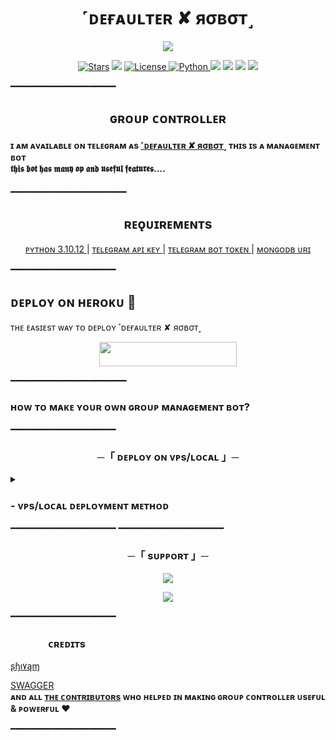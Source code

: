 <h1 align="center">˹ᴅᴇғᴀᴜʟᴛᴇʀ ✘ яσвσт˼</h1>
<p align="center">
  <img src="https://telegra.ph//file/49ff5b82fabd90f2436b0.jpg">
</p>
<p align="center">
<a href="https://github.com/swaggerkarthik/MANAGEMENT-BOT/stargazers"><img src="https://img.shields.io/github/stars/swaggerkarthik/MANAGEMENT-BOT?color=black&logo=github&logoColor=black&style=for-the-badge" alt="Stars" /></a>
<a href="https://github.com/swaggerkarthik/MANAGEMENT-BOT/network/members"> <img src="https://img.shields.io/github/forks/swaggerkarthik/MANAGEMENT-BOT?color=black&logo=github&logoColor=black&style=for-the-badge" /></a>
<a href="https://github.com/swaggerkarthik/MANAGEMENT-BOT/blob/master/LICENSE"> <img src="https://img.shields.io/badge/License-MIT-blueviolet?style=for-the-badge" alt="License" /> </a>
<a href="https://www.python.org/"> <img src="https://img.shields.io/badge/Written%20in-Python-skyblue?style=for-the-badge&logo=python" alt="Python" /> </a>
<a href="https://pypi.org/project/Telethon/"> <img src="https://img.shields.io/pypi/v/telethon?color=white&label=telethon&logo=python&logoColor=blue&style=for-the-badge" /></a>
<a href="https://pypi.org/project/Pyrogram/"> <img src="https://img.shields.io/pypi/v/pyrogram?color=white&label=pyrogram&logo=python&logoColor=blue&style=for-the-badge" /></a>
<a href="https://github.com/swaggerkarthik/MANAGEMENT-BOT"> <img src="https://img.shields.io/github/repo-size/swaggerkarthik/MANAGEMENT-BOT?color=skyblue&logo=github&logoColor=blue&style=for-the-badge" /></a>
<a href="https://github.com/swaggerkarthik/MANAGEMENT-BOT/commits/swaggerkarthik "> <img src="https://img.shields.io/github/last-commit/swaggerkarthik/MANAGEMENT-BOT?color=black&logo=github&logoColor=black&style=for-the-badge" /></a>
</p>

━━━━━━━━━━━━━━━━━━━━
<h2 align="center">ɢʀᴏᴜᴘ ᴄᴏɴᴛʀᴏʟʟᴇʀ </h2>

<h4>ɪ ᴀᴍ ᴀᴠᴀɪʟᴀʙʟᴇ ᴏɴ ᴛᴇʟᴇɢʀᴀᴍ ᴀs <a href="https://t.me/Defaulters_robot">˹ᴅᴇғᴀᴜʟᴛᴇʀ ✘ яσвσт˼</a>
ᴛʜɪs ɪs ᴀ ᴍᴀɴᴀɢᴇᴍᴇɴᴛ ʙᴏᴛ <br> 𝖙𝖍𝖎𝖘 𝖇𝖔𝖙 𝖍𝖆𝖘 𝖒𝖆𝖓𝖞 𝖔𝖕 𝖆𝖓𝖉 𝖚𝖘𝖊𝖋𝖚𝖑 𝖋𝖊𝖆𝖙𝖚𝖗𝖊𝖘.​...</h4>
━━━━━━━━━━━━━━━━━━━━━━
<h2 align="center"> 
    ʀᴇǫᴜɪʀᴇᴍᴇɴᴛs 
</h2>

<p align="center">
    <a href="https://www.python.org/downloads/release/python-31012/"> ᴘʏᴛʜᴏɴ 3.10.12 </a> |
    <a href="https://docs.pyrogram.org/intro/setup#api-keys"> ᴛᴇʟᴇɢʀᴀᴍ ᴀᴘɪ ᴋᴇʏ </a> |
    <a href="https://t.me/botfather"> ᴛᴇʟᴇɢʀᴀᴍ ʙᴏᴛ ᴛᴏᴋᴇɴ </a> | 
    <a href="https://telegra.ph/How-To-get-Mongodb-URI-04-06"> ᴍᴏɴɢᴏᴅʙ ᴜʀɪ </a>
</p>
━━━━━━━━━━━━━━━━━━━━

<h2>  ᴅᴇᴘʟᴏʏ ᴏɴ ʜᴇʀᴏᴋᴜ​ 🚀</h2> 
ᴛʜᴇ ᴇᴀsɪᴇsᴛ ᴡᴀʏ ᴛᴏ ᴅᴇᴘʟᴏʏ ˹ᴅᴇғᴀᴜʟᴛᴇʀ ✘ яσвσт˼  
<p align="center"><a href="https://heroku.com/deploy?template=https://github.com/swaggerkarthik/MANAGEMENT-BOT"> <img src="https://img.shields.io/badge/Deploy%20To%20Heroku-black?style=for-the-badge&logo=heroku" width="220" height="38.45"/></a></p>
 ━━━━━━━━━━━━━━━━━━━━━━
<h3> ʜᴏᴡ ᴛᴏ ᴍᴀᴋᴇ ʏᴏᴜʀ ᴏᴡɴ ɢʀᴏᴜᴘ ᴍᴀɴᴀɢᴇᴍᴇɴᴛ ʙᴏᴛ? </h3>
  ━━━━━━━━━━━━━━━━━━━━
<h3 align="center">
    ─「 ᴅᴇᴩʟᴏʏ ᴏɴ ᴠᴘs/ʟᴏᴄᴀʟ 」─
</h3>

<details>
<summary><h3>
- <b> ᴠᴘs/ʟᴏᴄᴀʟ ᴅᴇᴘʟᴏʏᴍᴇɴᴛ ᴍᴇᴛʜᴏᴅ </b>
</h3></summary>

- Get your [Necessary Variables](https://github.com/swaggerkarthik/MANAGEMENT-BOT/blob/main/MANAGEMENT-BOT/config.py)
- Upgrade and Update by :
`sudo apt-get update && sudo apt-get upgrade -y`
- Install required packages by :
`sudo apt-get install python3-pip -y`
- Install pip by :
`sudo pip3 install -U pip`
- Clone the repository by :
`git clone https://github.com/swaggerkarthik/MANAGEMENT-BOT && cd MukeshRobot`
- Install/Upgrade setuptools by :
`pip3 install --upgrade pip setuptools`
- Install requirements by :
`pip3 install -U -r requirements.txt`
- Fill your variables in config by :
`vi DoreamonRobot/config.py`

Press `I` on the keyboard for editing config

Press `Ctrl+C` when you're done with editing config and `:wq` to save the config
- Install tmux to keep running your bot when you close the terminal by :
`sudo apt install tmux && tmux`
- Finally run the bot by :
`python3 -m DoreamonRobot`
- For getting out from tmux session

Press `Ctrl+b` and then `d`

<p align="center">
  <img src="https://telegra.ph//file/49ff5b82fabd90f2436b0.jpg">
</p>

</details>
━━━━━━━━━━━━━━━━━━━━
━━━━━━━━━━━━━━━━━━━━
<h3 align="center">
    ─「 sᴜᴩᴩᴏʀᴛ 」─
</h3>

<p align="center">
<a href="https://telegram.me/YAAR_SAARE_DEFAULTER"><img src="https://img.shields.io/badge/-Support%20Group-blue.svg?style=for-the-badge&logo=Telegram"></a>
</p>
<p align="center">
<a href="https://telegram.me/about_skshivam"><img src="https://img.shields.io/badge/-Support%20Channel-blue.svg?style=for-the-badge&logo=telegram"></a>
</p>

━━━━━━━━━━━━━━━━━━━━
### ㅤㅤㅤㅤᴄʀᴇᴅɪᴛs 
 [ ʂɧı۷ąɱ ](https://t.me/itsz_shivam)

 [SWAGGER](https://telegram.me/swaggerkarthik)  
<b>ᴀɴᴅ ᴀʟʟ [ᴛʜᴇ ᴄᴏɴᴛʀɪʙᴜᴛᴏʀs](https://github.com/swaggerkarthik/MANAGEMENT-BOT/graphs/contributors) ᴡʜᴏ ʜᴇʟᴩᴇᴅ ɪɴ ᴍᴀᴋɪɴɢ  ɢʀᴏᴜᴘ ᴄᴏɴᴛʀᴏʟʟᴇʀ ᴜsᴇғᴜʟ & ᴩᴏᴡᴇʀғᴜʟ ❤️ </b>

━━━━━━━━━━━━━━━━━━━━
